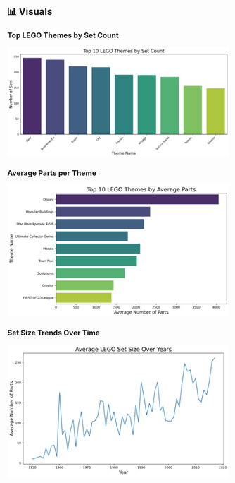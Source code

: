 ## 📊 Visuals

### Top LEGO Themes by Set Count
![Top LEGO Themes](top_lego_themes.png)

### Average Parts per Theme
![Top LEGO Parts](visuals/top_lego_parts.png)

### Set Size Trends Over Time
![Yearly Trends](visuals/yearly_trends_parts.png)
